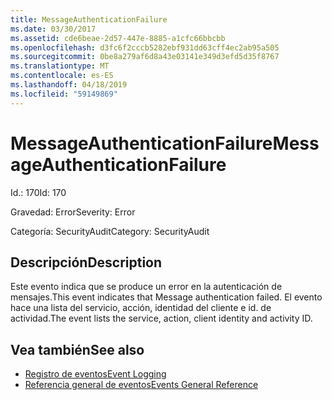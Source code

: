 ```yaml
---
title: MessageAuthenticationFailure
ms.date: 03/30/2017
ms.assetid: cde6beae-2d57-447e-8885-a1cfc66bbcbb
ms.openlocfilehash: d3fc6f2cccb5282ebf931dd63cff4ec2ab95a505
ms.sourcegitcommit: 0be8a279af6d8a43e03141e349d3efd5d35f8767
ms.translationtype: MT
ms.contentlocale: es-ES
ms.lasthandoff: 04/18/2019
ms.locfileid: "59149869"
---
```

# <a name="messageauthenticationfailure"></a><span data-ttu-id="3b5fb-102">MessageAuthenticationFailure</span><span class="sxs-lookup"><span data-stu-id="3b5fb-102">MessageAuthenticationFailure</span></span>
<span data-ttu-id="3b5fb-103">Id.: 170</span><span class="sxs-lookup"><span data-stu-id="3b5fb-103">Id: 170</span></span>  
  
 <span data-ttu-id="3b5fb-104">Gravedad: Error</span><span class="sxs-lookup"><span data-stu-id="3b5fb-104">Severity: Error</span></span>  
  
 <span data-ttu-id="3b5fb-105">Categoría: SecurityAudit</span><span class="sxs-lookup"><span data-stu-id="3b5fb-105">Category: SecurityAudit</span></span>  
  
## <a name="description"></a><span data-ttu-id="3b5fb-106">Descripción</span><span class="sxs-lookup"><span data-stu-id="3b5fb-106">Description</span></span>  
 <span data-ttu-id="3b5fb-107">Este evento indica que se produce un error en la autenticación de mensajes.</span><span class="sxs-lookup"><span data-stu-id="3b5fb-107">This event indicates that Message authentication failed.</span></span> <span data-ttu-id="3b5fb-108">El evento hace una lista del servicio, acción, identidad del cliente e id. de actividad.</span><span class="sxs-lookup"><span data-stu-id="3b5fb-108">The event lists the service, action, client identity and activity ID.</span></span>  
  
## <a name="see-also"></a><span data-ttu-id="3b5fb-109">Vea también</span><span class="sxs-lookup"><span data-stu-id="3b5fb-109">See also</span></span>

- [<span data-ttu-id="3b5fb-110">Registro de eventos</span><span class="sxs-lookup"><span data-stu-id="3b5fb-110">Event Logging</span></span>](../../../../../docs/framework/wcf/diagnostics/event-logging/index.md)
- [<span data-ttu-id="3b5fb-111">Referencia general de eventos</span><span class="sxs-lookup"><span data-stu-id="3b5fb-111">Events General Reference</span></span>](../../../../../docs/framework/wcf/diagnostics/event-logging/events-general-reference.md)
